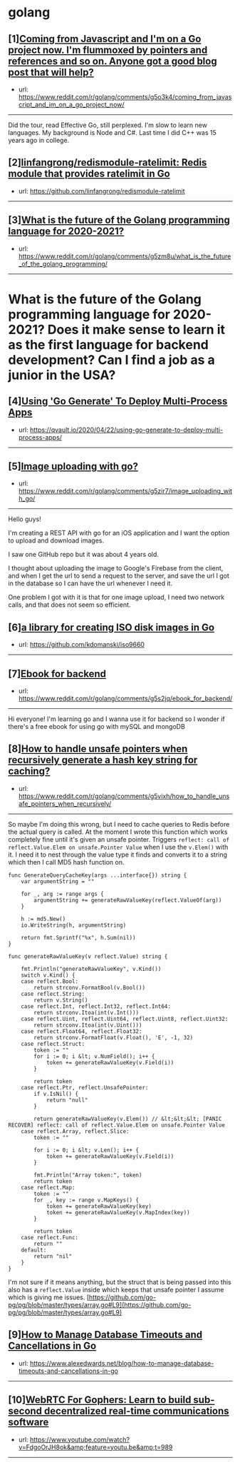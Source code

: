 # golang
## [1][Coming from Javascript and I'm on a Go project now. I'm flummoxed by pointers and references and so on. Anyone got a good blog post that will help?](https://www.reddit.com/r/golang/comments/g5o3k4/coming_from_javascript_and_im_on_a_go_project_now/)
- url: https://www.reddit.com/r/golang/comments/g5o3k4/coming_from_javascript_and_im_on_a_go_project_now/
---
Did the tour, read Effective Go, still perplexed. I'm slow to learn new languages. My background is Node and C#. Last time I did C++ was 15 years ago in college.
## [2][linfangrong/redismodule-ratelimit: Redis module that provides ratelimit in Go](https://www.reddit.com/r/golang/comments/g60012/linfangrongredismoduleratelimit_redis_module_that/)
- url: https://github.com/linfangrong/redismodule-ratelimit
---

## [3][What is the future of the Golang programming language for 2020-2021?](https://www.reddit.com/r/golang/comments/g5zm8u/what_is_the_future_of_the_golang_programming/)
- url: https://www.reddit.com/r/golang/comments/g5zm8u/what_is_the_future_of_the_golang_programming/
---
 

# What is the future of the Golang programming language for 2020-2021? Does it make sense to learn it as the first language for backend development? Can I find a job as a junior in the USA?
## [4][Using 'Go Generate' To Deploy Multi-Process Apps](https://www.reddit.com/r/golang/comments/g613zk/using_go_generate_to_deploy_multiprocess_apps/)
- url: https://qvault.io/2020/04/22/using-go-generate-to-deploy-multi-process-apps/
---

## [5][Image uploading with go?](https://www.reddit.com/r/golang/comments/g5zir7/image_uploading_with_go/)
- url: https://www.reddit.com/r/golang/comments/g5zir7/image_uploading_with_go/
---
Hello guys!

I'm creating a REST API with go for an iOS application and I want the option to upload and download images.

I saw one GitHub repo but it was about 4 years old.

I thought about uploading the image to Google's Firebase from the client, and when I get the url to send a request to the server, and save the url I got in the database so I can have the url whenever I need it.

One problem I got with it is that for one image upload, I need two network calls, and that does not seem so efficient.
## [6][a library for creating ISO disk images in Go](https://www.reddit.com/r/golang/comments/g5c9ut/a_library_for_creating_iso_disk_images_in_go/)
- url: https://github.com/kdomanski/iso9660
---

## [7][Ebook for backend](https://www.reddit.com/r/golang/comments/g5s2jq/ebook_for_backend/)
- url: https://www.reddit.com/r/golang/comments/g5s2jq/ebook_for_backend/
---
Hi everyone! I'm learning go and I wanna use it for backend so I wonder if there's a free ebook for using go with mySQL and mongoDB
## [8][How to handle unsafe pointers when recursively generate a hash key string for caching?](https://www.reddit.com/r/golang/comments/g5vixh/how_to_handle_unsafe_pointers_when_recursively/)
- url: https://www.reddit.com/r/golang/comments/g5vixh/how_to_handle_unsafe_pointers_when_recursively/
---
So maybe I'm doing this wrong, but I need to cache queries to Redis before the actual query is called. At the moment I wrote this function which works completely fine until it's given an unsafe pointer. Triggers `reflect: call of reflect.Value.Elem on unsafe.Pointer Value` when I use the `v.Elem()` with it. I need it to nest through the value type it finds and converts it to a string which then I call MD5 hash function on.

    func GenerateQueryCacheKey(args ...interface{}) string {
    	var argumentString = ""
    
    	for _, arg := range args {
    		argumentString += generateRawValueKey(reflect.ValueOf(arg))
    	}
    
    	h := md5.New()
    	io.WriteString(h, argumentString)
    
    	return fmt.Sprintf("%x", h.Sum(nil))
    }
    
    func generateRawValueKey(v reflect.Value) string {
    
    	fmt.Println("generateRawValueKey", v.Kind())
    	switch v.Kind() {
    	case reflect.Bool:
    		return strconv.FormatBool(v.Bool())
    	case reflect.String:
    		return v.String()
    	case reflect.Int, reflect.Int32, reflect.Int64:
    		return strconv.Itoa(int(v.Int()))
    	case reflect.Uint, reflect.Uint64, reflect.Uint8, reflect.Uint32:
    		return strconv.Itoa(int(v.Uint()))
    	case reflect.Float64, reflect.Float32:
    		return strconv.FormatFloat(v.Float(), 'E', -1, 32)
    	case reflect.Struct:
    		token := ""
    		for i := 0; i &lt; v.NumField(); i++ {
    			token += generateRawValueKey(v.Field(i))
    		}
    
    		return token
    	case reflect.Ptr, reflect.UnsafePointer:
    		if v.IsNil() {
    			return "null"
    		}
    
    		return generateRawValueKey(v.Elem()) // &lt;&lt;&lt; [PANIC RECOVER] reflect: call of reflect.Value.Elem on unsafe.Pointer Value
    	case reflect.Array, reflect.Slice:
    		token := ""
    
    		for i := 0; i &lt; v.Len(); i++ {
    			token += generateRawValueKey(v.Field(i))
    		}
    
    		fmt.Println("Array token:", token)
    		return token
    	case reflect.Map:
    		token := ""
    		for _, key := range v.MapKeys() {
    			token += generateRawValueKey(key)
    			token += generateRawValueKey(v.MapIndex(key))
    		}
    
    		return token
    	case reflect.Func:
    		return ""
    	default:
    		return "nil"
    	}
    }

I'm not sure if it means anything, but the struct that is being passed into this also has a `reflect.Value` inside which keeps that unsafe pointer I assume which is giving me issues. [https://github.com/go-pg/pg/blob/master/types/array.go#L9](https://github.com/go-pg/pg/blob/master/types/array.go#L9)
## [9][How to Manage Database Timeouts and Cancellations in Go](https://www.reddit.com/r/golang/comments/g59fdv/how_to_manage_database_timeouts_and_cancellations/)
- url: https://www.alexedwards.net/blog/how-to-manage-database-timeouts-and-cancellations-in-go
---

## [10][WebRTC For Gophers: Learn to build sub-second decentralized real-time communications software](https://www.reddit.com/r/golang/comments/g4xsws/webrtc_for_gophers_learn_to_build_subsecond/)
- url: https://www.youtube.com/watch?v=FdgoOrJH8ok&amp;feature=youtu.be&amp;t=989
---

